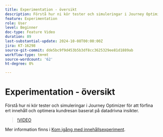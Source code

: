 ```yaml
---
title: Experimentation - översikt
description: Förstå hur ni kör tester och simuleringar i Journey Optimizer för att förfina ert innehåll och optimera kundresan baserat på datadrivna insikter.
feature: Experimentation
role: User
level: Beginner
doc-type: Feature Video
duration: 89
last-substantial-update: 2024-10-08T00:00:00Z
jira: KT-16298
source-git-commit: dde5bc9f9d453b5b3df8cc3625329ee81d1889ab
workflow-type: tm+mt
source-wordcount: '62'
ht-degree: 0%

---
```



# Experimentation - översikt

Förstå hur ni kör tester och simuleringar i Journey Optimizer för att förfina ert innehåll och optimera kundresan baserat på datadrivna insikter.

>[!VIDEO](https://video.tv.adobe.com/v/3434963/?learn=on)

Mer information finns i [Kom igång med innehållsexperiment](https://experienceleague.adobe.com/sv/docs/journey-optimizer/using/content-management/content-experiment/get-started-experiment).
